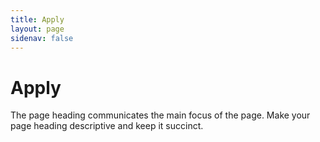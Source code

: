 ```yaml
---
title: Apply
layout: page
sidenav: false
---
```


# Apply

The page heading communicates the main focus of the page. Make your page heading descriptive and keep it succinct.
